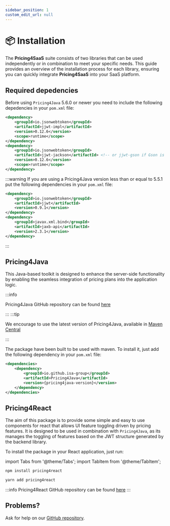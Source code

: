 ```yaml
---
sidebar_position: 1
custom_edit_url: null
---
```


# 📦 Installation

The **Pricing4SaaS** suite consists of two libraries that can be used independently or in combination to meet your specific needs. This guide provides an overview of the installation process for each library, ensuring you can quickly integrate **Pricing4SaaS** into your SaaS platform.

## Required depedencies

Before using `Pricing4Java` 5.6.0 or newer you need to include the following depedencies in your `pom.xml` file:

```xml
<dependency>
    <groupId>io.jsonwebtoken</groupId>
    <artifactId>jjwt-impl</artifactId>
    <version>0.12.6</version>
    <scope>runtime</scope>
</dependency>
<dependency>
    <groupId>io.jsonwebtoken</groupId>
    <artifactId>jjwt-jackson</artifactId> <!-- or jjwt-gson if Gson is preferred -->
    <version>0.12.6</version>
    <scope>runtime</scope>
</dependency>
```

:::warning
If you are using a Pricing4Java version less than or equal to 5.5.1 put the following dependencies
in your `pom.xml` file:

```xml
<dependency>
    <groupId>io.jsonwebtoken</groupId>
    <artifactId>jjwt</artifactId>
    <version>0.9.1</version>
</dependency>
<dependency>
    <groupId>javax.xml.bind</groupId>
    <artifactId>jaxb-api</artifactId>
    <version>2.3.1</version>
</dependency>
```

:::

## Pricing4Java

This Java-based toolkit is designed to enhance the server-side functionality by enabling the seamless integration of pricing plans into the application logic.

:::info

Pricing4Java GitHub repository can be found [here](https://github.com/isa-group/Pricing4Java)

:::
:::tip

We encourage to use the latest version of Pricing4Java, available in [Maven Central](https://central.sonatype.com/artifact/io.github.isa-group/Pricing4Java)

:::

The package have been built to be used with maven. To install it, just add the following dependency in your `pom.xml` file:

```xml
<dependencies>
    <dependency>
        <groupId>io.github.isa-group</groupId>
        <artifactId>Pricing4Java</artifactId>
        <version>{pricing4java-version}</version>
    </dependency>
</dependencies>
```

## Pricing4React

The aim of this package is to provide some simple and easy to use components for react that allows UI feature toggling driven by pricing features. It is designed to be used in combination with `Pricing4Java`, as its manages the toggling of features based on the JWT structure generated by the backend library.

To install the package in your React application, just run:

import Tabs from '@theme/Tabs';
import TabItem from '@theme/TabItem';

<Tabs>
<TabItem value="npm" label="npm">

```bash
npm install pricing4react
```

</TabItem>
<TabItem value="yarn" label="yarn">

```bash
yarn add pricing4react
```

</TabItem>
</Tabs>

:::info
Pricing4React GitHub repository can be found [here](https://github.com/isa-group/Pricing4React)
:::

## Problems?

Ask for help on our [GitHub repository](https://github.com/isa-group/Pricing4SaaS-docs).
